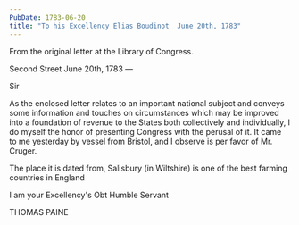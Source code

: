 ```yaml
---
PubDate: 1783-06-20
title: "To his Excellency Elias Boudinot  June 20th, 1783"
---
```


   From the original letter at the Library of Congress.

   Second Street June 20th, 1783 &mdash; 
   
   Sir

   As the enclosed letter relates to an important national subject and
   conveys some information and touches on circumstances which may be
   improved into a foundation of revenue to the States both collectively and
   individually, I do myself the honor of presenting Congress with the
   perusal of it. It came to me yesterday by vessel from Bristol, and I
   observe is per favor of Mr. Cruger.

   The place it is dated from, Salisbury (in Wiltshire) is one of the best
   farming countries in England

   I am your Excellency's Obt Humble Servant

   THOMAS PAINE



